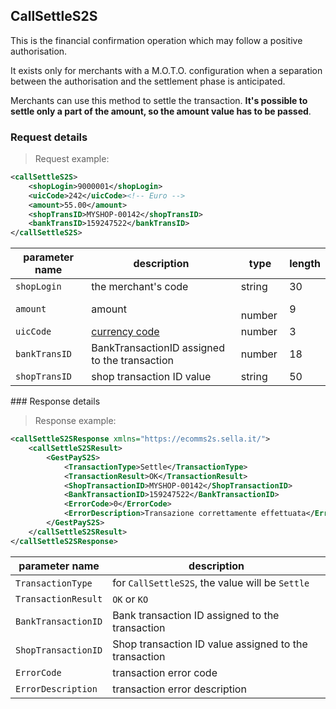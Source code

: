 
## CallSettleS2S

This is the financial confirmation operation which may follow a positive authorisation.

It exists only for merchants with a M.O.T.O. configuration when a separation between the authorisation and the settlement phase is anticipated.

Merchants can use this method to settle the transaction. **It's possible to settle only a part of the amount, so the amount value has to be passed**. 

### Request details

> Request example: 

```xml
<callSettleS2S>
	<shopLogin>9000001</shopLogin>
	<uicCode>242</uicCode><!-- Euro -->
	<amount>55.00</amount>
	<shopTransID>MYSHOP-00142</shopTransID>
	<bankTransID>159247522</bankTransID>
</callSettleS2S>
```


| parameter name | description | type | length | 
| -------------- | ----------- | -----|--------| 
| `shopLogin` | the merchant's code | string | 30 |  
| `amount` | amount |   number | 9 | 
| `uicCode` | [currency code](#currency-codes) | number | 3 
| `bankTransID` | BankTransactionID assigned to the transaction | number | 18
| `shopTransID` | shop transaction ID value | string | 50 

### Response details 

> Response example: 

```xml
<callSettleS2SResponse xmlns="https://ecomms2s.sella.it/">
	<callSettleS2SResult>
		<GestPayS2S>
			<TransactionType>Settle</TransactionType>
			<TransactionResult>OK</TransactionResult>
			<ShopTransactionID>MYSHOP-00142</ShopTransactionID>
			<BankTransactionID>159247522</BankTransactionID>
			<ErrorCode>0</ErrorCode>
			<ErrorDescription>Transazione correttamente effettuata</ErrorDescription>
		</GestPayS2S>
	</callSettleS2SResult>
</callSettleS2SResponse>
```

| parameter name | description |  
| -------------- | ----------- | 
| `TransactionType` | for `CallSettleS2S`, the value will be `Settle` | 
| `TransactionResult` | `OK` or `KO` | 
| `BankTransactionID` | Bank transaction ID assigned to the transaction 
| `ShopTransactionID` | Shop transaction ID value assigned to the transaction
| `ErrorCode` | transaction error code | 
| `ErrorDescription` | transaction error description
